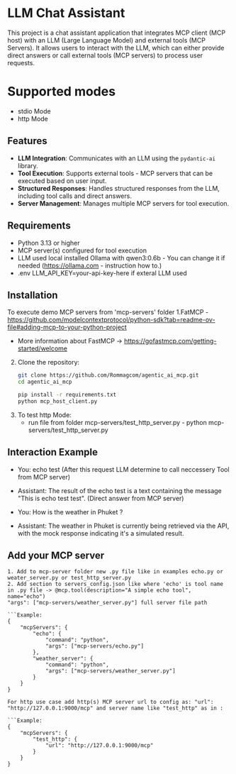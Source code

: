 # LLM Chat Assistant

This project is a chat assistant application that integrates MCP client (MCP host) with an LLM (Large Language Model) and external tools (MCP Servers). It allows users to interact with the LLM, which can either provide direct answers or call external tools (MCP servers) to process user requests.

# Supported modes
 - stdio Mode
 - http Mode
## Features

- **LLM Integration**: Communicates with an LLM using the `pydantic-ai` library.
- **Tool Execution**: Supports external tools - MCP servers that can be executed based on user input.
- **Structured Responses**: Handles structured responses from the LLM, including tool calls and direct answers.
- **Server Management**: Manages multiple MCP servers for tool execution.

## Requirements

- Python 3.13 or higher
- MCP server(s) configured for tool execution
- LLM used local installed Ollama with qwen3:0.6b - You can change it if needed (https://ollama.com - instruction how to.)
- .env LLM_API_KEY=your-api-key-here if exteral LLM used

## Installation
To execute demo MCP servers from 'mcp-servers' folder
1.FatMCP - https://github.com/modelcontextprotocol/python-sdk?tab=readme-ov-file#adding-mcp-to-your-python-project 
- More information about FastMCP -> https://gofastmcp.com/getting-started/welcome

2. Clone the repository:
   ```bash
   git clone https://github.com/Rommagcom/agentic_ai_mcp.git
   cd agentic_ai_mcp

   pip install -r requirements.txt
   python mcp_host_client.py

3. To test http Mode:
	- run file from folder mcp-servers/test_http_server.py -  python mcp-servers/test_http_server.py

## Interaction Example
- You: echo test (After this request LLM determine to call neccessery Tool from MCP server)
- Assistant: The result of the echo test is a text containing the message "This is echo test test". (Direct answer from MCP server)

- You: How is the weather in Phuket ?
- Assistant: The weather in Phuket is currently being retrieved via the API, with the mock response indicating it's a simulated result.


## Add your MCP server

	1. Add to mcp-server folder new .py file like in examples echo.py or weater_server.py or test_http_server.py
	2. Add section to servers_config.json like where 'echo' is tool name in .py file -> @mcp.tool(description="A simple echo tool", name="echo")
	"args": ["mcp-servers/weather_server.py"] full server file path
	
	```Example:
	{
		"mcpServers": {
			"echo": {
				"command": "python",
				"args": ["mcp-servers/echo.py"]
			},
			"weather_server": {
				"command": "python",
				"args": ["mcp-servers/weather_server.py"]
			}
		}
	}

	For http use case add http(s) MCP server url to config as: "url": "http://127.0.0.1:9000/mcp" and server name like "test_http" as in :

	```Example:
	{
		"mcpServers": {
			"test_http": {
      			"url": "http://127.0.0.1:9000/mcp"
    		}
		}
	}